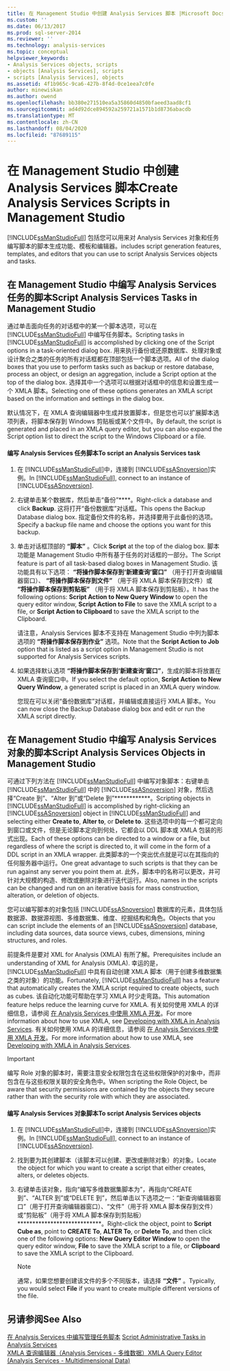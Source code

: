 ```yaml
---
title: 在 Management Studio 中创建 Analysis Services 脚本 |Microsoft Docs
ms.custom: ''
ms.date: 06/13/2017
ms.prod: sql-server-2014
ms.reviewer: ''
ms.technology: analysis-services
ms.topic: conceptual
helpviewer_keywords:
- Analysis Services objects, scripts
- objects [Analysis Services], scripts
- scripts [Analysis Services], objects
ms.assetid: 4f1b965c-9ca6-427b-8f4d-0ce1eea7c0fe
author: minewiskan
ms.author: owend
ms.openlocfilehash: bb380e271510ea5a35860d4850bfaeed3aad8cf1
ms.sourcegitcommit: ad4d92dce894592a259721a1571b1d8736abacdb
ms.translationtype: MT
ms.contentlocale: zh-CN
ms.lasthandoff: 08/04/2020
ms.locfileid: "87689115"
---
```

# <a name="create-analysis-services-scripts-in-management-studio"></a><span data-ttu-id="934c3-102">在 Management Studio 中创建 Analysis Services 脚本</span><span class="sxs-lookup"><span data-stu-id="934c3-102">Create Analysis Services Scripts in Management Studio</span></span>
  [!INCLUDE[ssManStudioFull](../../includes/ssmanstudiofull-md.md)] <span data-ttu-id="934c3-103">包括您可以用来对 Analysis Services 对象和任务编写脚本的脚本生成功能、模板和编辑器。</span><span class="sxs-lookup"><span data-stu-id="934c3-103">includes script generation features, templates, and editors that you can use to script Analysis Services objects and tasks.</span></span>  
  
## <a name="script-analysis-services-tasks-in-management-studio"></a><span data-ttu-id="934c3-104">在 Management Studio 中编写 Analysis Services 任务的脚本</span><span class="sxs-lookup"><span data-stu-id="934c3-104">Script Analysis Services Tasks in Management Studio</span></span>  
 <span data-ttu-id="934c3-105">通过单击面向任务的对话框中的某一个脚本选项，可以在 [!INCLUDE[ssManStudioFull](../../includes/ssmanstudiofull-md.md)] 中编写任务脚本。</span><span class="sxs-lookup"><span data-stu-id="934c3-105">Scripting tasks in [!INCLUDE[ssManStudioFull](../../includes/ssmanstudiofull-md.md)] is accomplished by clicking one of the Script options in a task-oriented dialog box.</span></span> <span data-ttu-id="934c3-106">用来执行备份或还原数据库、处理对象或设计聚合之类的任务的所有对话框都在顶部包括一个脚本选项。</span><span class="sxs-lookup"><span data-stu-id="934c3-106">All of the dialog boxes that you use to perform tasks such as backup or restore database, process an object, or design an aggregation, include a Script option at the top of the dialog box.</span></span> <span data-ttu-id="934c3-107">选择其中一个选项可以根据对话框中的信息和设置生成一个 XMLA 脚本。</span><span class="sxs-lookup"><span data-stu-id="934c3-107">Selecting one of these options generates an XMLA script based on the information and settings in the dialog box.</span></span>  
  
 <span data-ttu-id="934c3-108">默认情况下，在 XMLA 查询编辑器中生成并放置脚本，但是您也可以扩展脚本选项列表，将脚本保存到 Windows 剪贴板或某个文件中。</span><span class="sxs-lookup"><span data-stu-id="934c3-108">By default, the script is generated and placed in an XMLA query editor, but you can also expand the Script option list to direct the script to the Windows Clipboard or a file.</span></span>  
  
#### <a name="to-script-an-analysis-services-task"></a><span data-ttu-id="934c3-109">编写 Analysis Services 任务脚本</span><span class="sxs-lookup"><span data-stu-id="934c3-109">To script an Analysis Services task</span></span>  
  
1.  <span data-ttu-id="934c3-110">在 [!INCLUDE[ssManStudioFull](../../includes/ssmanstudiofull-md.md)]中，连接到 [!INCLUDE[ssASnoversion](../../includes/ssasnoversion-md.md)]实例。</span><span class="sxs-lookup"><span data-stu-id="934c3-110">In [!INCLUDE[ssManStudioFull](../../includes/ssmanstudiofull-md.md)], connect to an instance of [!INCLUDE[ssASnoversion](../../includes/ssasnoversion-md.md)].</span></span>  
  
2.  <span data-ttu-id="934c3-111">右键单击某个数据库，然后单击“备份”\*\*\*\*。</span><span class="sxs-lookup"><span data-stu-id="934c3-111">Right-click a database and click **Backup**.</span></span> <span data-ttu-id="934c3-112">这将打开“备份数据库”对话框。</span><span class="sxs-lookup"><span data-stu-id="934c3-112">This opens the Backup Database dialog box.</span></span> <span data-ttu-id="934c3-113">指定备份文件的名称，并选择要用于此备份的选项。</span><span class="sxs-lookup"><span data-stu-id="934c3-113">Specify a backup file name and choose the options you want for this backup.</span></span>  
  
3.  <span data-ttu-id="934c3-114">单击对话框顶部的 **“脚本”** 。</span><span class="sxs-lookup"><span data-stu-id="934c3-114">Click **Script** at the top of the dialog box.</span></span> <span data-ttu-id="934c3-115">脚本功能是 Management Studio 中所有基于任务的对话框的一部分。</span><span class="sxs-lookup"><span data-stu-id="934c3-115">The Script feature is part of all task-based dialog boxes in Management Studio.</span></span> <span data-ttu-id="934c3-116">该功能具有以下选项： **“将操作脚本保存到‘新建查询’窗口”** （用于打开查询编辑器窗口）、 **“将操作脚本保存到文件”** （用于将 XMLA 脚本保存到文件）或 **“将操作脚本保存到剪贴板”** （用于将 XMLA 脚本保存到剪贴板）。</span><span class="sxs-lookup"><span data-stu-id="934c3-116">It has the following options: **Script Action to New Query Window** to open the query editor window, **Script Action to File** to save the XMLA script to a file, or **Script Action to Clipboard** to save the XMLA script to the Clipboard.</span></span>  
  
     <span data-ttu-id="934c3-117">请注意，Analysis Services 脚本不支持在 Management Studio 中列为脚本选项的 **“将操作脚本保存到作业”** 选项。</span><span class="sxs-lookup"><span data-stu-id="934c3-117">Note that the **Script Action to Job** option that is listed as a script option in Management Studio is not supported for Analysis Services scripts.</span></span>  
  
4.  <span data-ttu-id="934c3-118">如果选择默认选项 **“将操作脚本保存到‘新建查询’窗口”**，生成的脚本将放置在 XMLA 查询窗口中。</span><span class="sxs-lookup"><span data-stu-id="934c3-118">If you select the default option, **Script Action to New Query Window**, a generated script is placed in an XMLA query window.</span></span>  
  
     <span data-ttu-id="934c3-119">您现在可以关闭“备份数据库”对话框，并编辑或直接运行 XMLA 脚本。</span><span class="sxs-lookup"><span data-stu-id="934c3-119">You can now close the Backup Database dialog box and edit or run the XMLA script directly.</span></span>  
  
## <a name="script-analysis-services-objects-in-management-studio"></a><span data-ttu-id="934c3-120">在 Management Studio 中编写 Analysis Services 对象的脚本</span><span class="sxs-lookup"><span data-stu-id="934c3-120">Script Analysis Services Objects in Management Studio</span></span>  
 <span data-ttu-id="934c3-121">可通过下列方法在 [!INCLUDE[ssManStudioFull](../../includes/ssmanstudiofull-md.md)] 中编写对象脚本：右键单击 [!INCLUDE[ssManStudioFull](../../includes/ssmanstudiofull-md.md)] 中的 [!INCLUDE[ssASnoversion](../../includes/ssasnoversion-md.md)] 对象，然后选择“Create 到”、“Alter 到”或“Delete 到”\*\*\*\*\*\*\*\*\*\*\*\*。</span><span class="sxs-lookup"><span data-stu-id="934c3-121">Scripting objects in [!INCLUDE[ssManStudioFull](../../includes/ssmanstudiofull-md.md)] is accomplished by right-clicking an [!INCLUDE[ssASnoversion](../../includes/ssasnoversion-md.md)] object in [!INCLUDE[ssManStudioFull](../../includes/ssmanstudiofull-md.md)] and selecting either **Create to**, **Alter to**, or **Delete to**.</span></span> <span data-ttu-id="934c3-122">这些选项中的每一个都可定向到窗口或文件，但是无论脚本定向到何处，它都会以 DDL 脚本或 XMLA 包装的形式出现。</span><span class="sxs-lookup"><span data-stu-id="934c3-122">Each of these options can be directed to a window or a file, but regardless of where the script is directed to, it will come in the form of a DDL script in an XMLA wrapper.</span></span> <span data-ttu-id="934c3-123">此类脚本的一个突出优点就是可以在其指向的任何服务器中运行。</span><span class="sxs-lookup"><span data-stu-id="934c3-123">One great advantage to such scripts is that they can be run against any server you point them at.</span></span> <span data-ttu-id="934c3-124">此外，脚本中的名称可以更改，并可针对大规模的构造、修改或删除对象进行迭代运行。</span><span class="sxs-lookup"><span data-stu-id="934c3-124">Also, names in the scripts can be changed and run on an iterative basis for mass construction, alteration, or deletion of objects.</span></span>  
  
 <span data-ttu-id="934c3-125">您可以编写脚本的对象包括 [!INCLUDE[ssASnoversion](../../includes/ssasnoversion-md.md)] 数据库的元素，具体包括数据源、数据源视图、多维数据集、维度、挖掘结构和角色。</span><span class="sxs-lookup"><span data-stu-id="934c3-125">Objects that you can script include the elements of an [!INCLUDE[ssASnoversion](../../includes/ssasnoversion-md.md)] database, including data sources, data source views, cubes, dimensions, mining structures, and roles.</span></span>  
  
 <span data-ttu-id="934c3-126">前提条件是要对 XML for Analysis (XMLA) 有所了解。</span><span class="sxs-lookup"><span data-stu-id="934c3-126">Prerequisites include an understanding of XML for Analysis (XMLA).</span></span> <span data-ttu-id="934c3-127">幸运的是， [!INCLUDE[ssManStudioFull](../../includes/ssmanstudiofull-md.md)] 中具有自动创建 XMLA 脚本（用于创建多维数据集之类的对象）的功能。</span><span class="sxs-lookup"><span data-stu-id="934c3-127">Fortunately, [!INCLUDE[ssManStudioFull](../../includes/ssmanstudiofull-md.md)] has a feature that automatically creates the XMLA script required to create objects, such as cubes.</span></span> <span data-ttu-id="934c3-128">该自动化功能可帮助在学习 XMLA 时少走弯路。</span><span class="sxs-lookup"><span data-stu-id="934c3-128">This automation feature helps reduce the learning curve for XMLA.</span></span> <span data-ttu-id="934c3-129">有关如何使用 XMLA 的详细信息，请参阅 [在 Analysis Services 中使用 XMLA 开发](../multidimensional-models-scripting-language-assl-xmla/developing-with-xmla-in-analysis-services.md)。</span><span class="sxs-lookup"><span data-stu-id="934c3-129">For more information about how to use XMLA, see [Developing with XMLA in Analysis Services](../multidimensional-models-scripting-language-assl-xmla/developing-with-xmla-in-analysis-services.md).</span></span> <span data-ttu-id="934c3-130">有关如何使用 XMLA 的详细信息，请参阅 [在 Analysis Services 中使用 XMLA 开发](../multidimensional-models-scripting-language-assl-xmla/developing-with-xmla-in-analysis-services.md)。</span><span class="sxs-lookup"><span data-stu-id="934c3-130">For more information about how to use XMLA, see [Developing with XMLA in Analysis Services](../multidimensional-models-scripting-language-assl-xmla/developing-with-xmla-in-analysis-services.md).</span></span>  
  
> [!IMPORTANT]  
>  <span data-ttu-id="934c3-131">编写 Role 对象的脚本时，需要注意安全权限包含在这些权限保护的对象中，而非包含在与这些权限关联的安全角色中。</span><span class="sxs-lookup"><span data-stu-id="934c3-131">When scripting the Role Object, be aware that security permissions are contained by the objects they secure rather than with the security role with which they are associated.</span></span>  
  
#### <a name="to-script-analysis-services-objects"></a><span data-ttu-id="934c3-132">编写 Analysis Services 对象脚本</span><span class="sxs-lookup"><span data-stu-id="934c3-132">To script Analysis Services objects</span></span>  
  
1.  <span data-ttu-id="934c3-133">在 [!INCLUDE[ssManStudioFull](../../includes/ssmanstudiofull-md.md)]中，连接到 [!INCLUDE[ssASnoversion](../../includes/ssasnoversion-md.md)]实例。</span><span class="sxs-lookup"><span data-stu-id="934c3-133">In [!INCLUDE[ssManStudioFull](../../includes/ssmanstudiofull-md.md)], connect to an instance of [!INCLUDE[ssASnoversion](../../includes/ssasnoversion-md.md)].</span></span>  
  
2.  <span data-ttu-id="934c3-134">找到要为其创建脚本（该脚本可以创建、更改或删除对象）的对象。</span><span class="sxs-lookup"><span data-stu-id="934c3-134">Locate the object for which you want to create a script that either creates, alters, or deletes objects.</span></span>  
  
3.  <span data-ttu-id="934c3-135">右键单击该对象，指向“编写多维数据集脚本为”，再指向“CREATE 到”、“ALTER 到”或“DELETE 到”，然后单击以下选项之一：“新查询编辑器窗口”（用于打开查询编辑器窗口）、“文件”（用于将 XMLA 脚本保存到文件）或“剪贴板”（用于将 XMLA 脚本保存到剪贴板）\*\*\*\*\*\*\*\*\*\*\*\*\*\*\*\*\*\*\*\*\*\*\*\*\*\*\*\*。</span><span class="sxs-lookup"><span data-stu-id="934c3-135">Right-click the object, point to **Script Cube as**, point to **CREATE To**, **ALTER To**, or **Delete To**, and then click one of the following options: **New Query Editor Window** to open the query editor window, **File** to save the XMLA script to a file, or **Clipboard** to save the XMLA script to the Clipboard.</span></span>  
  
    > [!NOTE]  
    >  <span data-ttu-id="934c3-136"> 通常，如果您想要创建该文件的多个不同版本，请选择 **“文件”** 。</span><span class="sxs-lookup"><span data-stu-id="934c3-136">Typically, you would select **File** if you want to create multiple different versions of the file.</span></span>  
  
## <a name="see-also"></a><span data-ttu-id="934c3-137">另请参阅</span><span class="sxs-lookup"><span data-stu-id="934c3-137">See Also</span></span>  
 <span data-ttu-id="934c3-138">[在 Analysis Services 中编写管理任务脚本](../script-administrative-tasks-in-analysis-services.md) </span><span class="sxs-lookup"><span data-stu-id="934c3-138">[Script Administrative Tasks in Analysis Services](../script-administrative-tasks-in-analysis-services.md) </span></span>  
 [<span data-ttu-id="934c3-139">XMLA 查询编辑器（Analysis Services - 多维数据）</span><span class="sxs-lookup"><span data-stu-id="934c3-139">XMLA Query Editor &#40;Analysis Services - Multidimensional Data&#41;</span></span>](../xmla-query-editor-analysis-services-multidimensional-data.md)  
  
  
